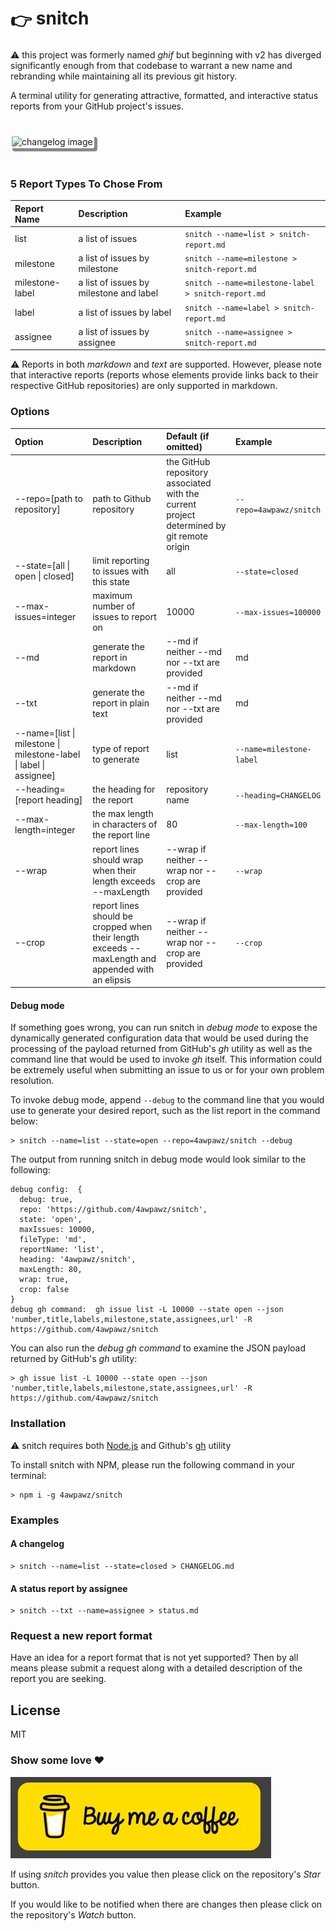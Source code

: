 <h1><span style="vertical-align: text-top;">👉&nbsp;</span>snitch</h1>

⚠️ this project was formerly named _ghif_ but beginning with v2 has diverged significantly enough from that codebase to warrant a new name and rebranding while maintaining all its previous git history.

A terminal utility for generating attractive, formatted, and interactive status reports from your GitHub project's issues.

<img style="border-radius: 3px; border: 2px solid #ffffff; margin: 24px 0; box-shadow: 4px 4px 1px 1px #888" src="./readme-assets/demo.gif" alt="changelog image">
<br>

### 5 Report Types To Chose From

| Report Name | Description | Example |
| :-- | :-- | :-- |
| list | a list of issues | `snitch --name=list > snitch-report.md` |
| milestone | a list of issues by milestone | `snitch --name=milestone > snitch-report.md` |
| milestone-label | a list of issues by milestone and label | `snitch --name=milestone-label > snitch-report.md` |
| label | a list of issues by label | `snitch --name=label > snitch-report.md` | 
| assignee | a list of issues by assignee | `snitch --name=assignee > snitch-report.md` | 

⚠️ Reports in both _markdown_ and _text_ are supported. However, please note that interactive reports (reports whose elements provide links back to their respective GitHub repositories) are only supported in markdown.

### Options

| Option | Description | Default (if omitted)| Example |
| :-- | :-- | :-- | :-- |
| --repo=[path to repository] | path to Github repository | the GitHub repository associated with the current project determined by git remote origin | `--repo=4awpawz/snitch` |
| --state=[all \| open \| closed] | limit reporting to issues with this state | all | `--state=closed` |
| --max-issues=integer | maximum number of issues to report on | 10000 | `--max-issues=100000` |
| --md | generate the report in markdown | --md if neither --md nor --txt are provided | md | `--txt` |
| --txt | generate the report in plain text | --md if neither --md nor --txt are provided | md | `--txt` |
| --name=[list \| milestone \| milestone-label \| label \| assignee] | type of report to generate | list | `--name=milestone-label` |
| --heading=[report heading] | the heading for the report | repository name | `--heading=CHANGELOG` |
| --max-length=integer | the max length in characters of the report line | 80 | `--max-length=100` |
| --wrap | report lines should wrap when their length exceeds --maxLength | --wrap if neither --wrap nor --crop are provided | `--wrap` |
| --crop | report lines should be cropped when their length exceeds --maxLength and appended with an elipsis | --wrap if neither --wrap nor --crop are provided | `--crop` |

#### Debug mode

If something goes wrong, you can run snitch in _debug mode_ to expose the dynamically generated configuration data that would be used during the processing of the payload returned from GitHub's _gh_ utility as well as the command line that would be used to invoke _gh_ itself. This information could be extremely useful when submitting an issue to us or for your own problem resolution.

To invoke debug mode, append `--debug` to the command line that you would use to generate your desired report, such as the list report in the command below:

```shell
> snitch --name=list --state=open --repo=4awpawz/snitch --debug 
```

The output from running snitch in debug mode would look similar to the following:

```shell
debug config:  {
  debug: true,
  repo: 'https://github.com/4awpawz/snitch',
  state: 'open',
  maxIssues: 10000,
  fileType: 'md',
  reportName: 'list',
  heading: '4awpawz/snitch',
  maxLength: 80,
  wrap: true,
  crop: false
}
debug gh command:  gh issue list -L 10000 --state open --json 'number,title,labels,milestone,state,assignees,url' -R https://github.com/4awpawz/snitch
```

You can also run the _debug gh command_ to examine the JSON payload returned by GitHub's _gh_ utility:

```shell
> gh issue list -L 10000 --state open --json 'number,title,labels,milestone,state,assignees,url' -R https://github.com/4awpawz/snitch
```

### Installation

⚠️ snitch requires both [Node.js](https://nodejs.org/en) and Github's [gh](https://cli.github.com) utility

To install snitch with NPM, please run the following command in your terminal:

```shell
> npm i -g 4awpawz/snitch
```

### Examples

#### A changelog

```shell
> snitch --name=list --state=closed > CHANGELOG.md
```
#### A status report by assignee

```shell
> snitch --txt --name=assignee > status.md
```

### Request a new report format

Have an idea for a report format that is not yet supported? Then by all means please submit a request along with a detailed description of the report you are seeking.

## License

MIT

### Show some love ❤️
![image](./readme-assets/buymeacoffee.png)

If using _snitch_ provides you value then please click on the repository's _Star_ button.

If you would like to be notified when there are changes then please click on the repository's _Watch_ button.

